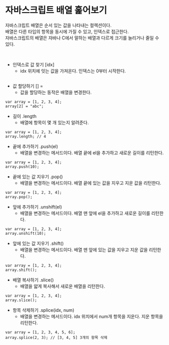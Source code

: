 # 자바스크립트 배열 훑어보기

자바스크립트 배열은 순서 있는 값을 나타내는 컬렉션이다.  
배열은 다른 타입의 항목을 동시에 가질 수 있고, 인덱스로 접근한다.  
자바스크립트의 배열은 자바나 C에서 말하는 배열과 다르게 크기를 늘리거나 줄일 수 있다.  

<br/>

 - 인덱스로 값 찾기 [idx]
    - idx 위치에 잇는 값을 가져온다. 인덱스는 0부터 시작한다.
```JS

```

 - 값 할당하기 [] =
    - 값을 할당하는 동작은 배열을 변경한다.
```JS
var array = [1, 2, 3, 4];
array[2] = "abc";
```

 - 길이 .length
    - 배열에 항목이 몇 개 있는지 알려준다.
```JS
var array = [1, 2, 3, 4];
array.length; // 4
```

 - 끝에 추가하기 .push(el)
    - 배열을 변경하는 메서드이다. 배열 끝에 el을 추가하고 새로운 길이를 리턴한다.
```JS
var array = [1, 2, 3, 4];
array.push(10);
```

 - 끝에 있는 값 지우기 .pop()
    - 배열을 변경하는 메서드이다. 배열 끝에 있는 값을 지우고 지운 값을 리턴한다.
```JS
var array = [1, 2, 3, 4];
array.pop();
```

 - 앞에 추가하기 .unshift(el)
    - 배열을 변경하는 메서드이다. 배열 맨 앞에 el을 추가하고 새로운 길이를 리턴한다.
```JS
var array = [1, 2, 3, 4];
array.unshift(10);
```

 - 앞에 있는 값 지우기 .shift()
    - 배열을 변경하는 메서드이다. 배열 맨 앞에 있는 값을 지우고 지운 값을 리턴한다.
```JS
var array = [1, 2, 3, 4];
array.shift();
```

 - 배열 복사하기 .slice()
    - 배열을 얇게 복사해서 새로운 배열을 리턴한다.
```JS
var array = [1, 2, 3, 4];
array.slice();
```

 - 항목 삭제하기 .splice(idx, num)
    - 배열을 변경하는 메서드이다. idx 위치에서 num개 항목을 지운다. 지운 항목을 리턴한다.
```JS
var array = [1, 2, 3, 4, 5, 6];
array.splice(2, 3); // [3, 4, 5] 3개의 항목 삭제
```
